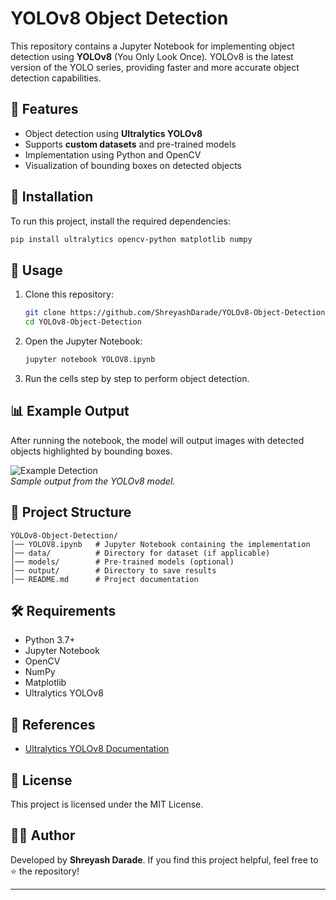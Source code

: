 # YOLOv8 Object Detection

This repository contains a Jupyter Notebook for implementing object detection using **YOLOv8** (You Only Look Once). YOLOv8 is the latest version of the YOLO series, providing faster and more accurate object detection capabilities.

## 📌 Features
- Object detection using **Ultralytics YOLOv8**
- Supports **custom datasets** and pre-trained models
- Implementation using Python and OpenCV
- Visualization of bounding boxes on detected objects

## 🚀 Installation
To run this project, install the required dependencies:

```bash
pip install ultralytics opencv-python matplotlib numpy
```

## 🔧 Usage
1. Clone this repository:
   ```bash
   git clone https://github.com/ShreyashDarade/YOLOv8-Object-Detection.git
   cd YOLOv8-Object-Detection
   ```

2. Open the Jupyter Notebook:
   ```bash
   jupyter notebook YOLOV8.ipynb
   ```

3. Run the cells step by step to perform object detection.

## 📊 Example Output
After running the notebook, the model will output images with detected objects highlighted by bounding boxes.

![Example Detection](example_output.jpg)  
*Sample output from the YOLOv8 model.*

## 📂 Project Structure
```
YOLOv8-Object-Detection/
│── YOLOV8.ipynb   # Jupyter Notebook containing the implementation
│── data/          # Directory for dataset (if applicable)
│── models/        # Pre-trained models (optional)
│── output/        # Directory to save results
│── README.md      # Project documentation
```

## 🛠 Requirements
- Python 3.7+
- Jupyter Notebook
- OpenCV
- NumPy
- Matplotlib
- Ultralytics YOLOv8

## 📌 References
- [Ultralytics YOLOv8 Documentation](https://docs.ultralytics.com/)

## 📜 License
This project is licensed under the MIT License.

## 👨‍💻 Author
Developed by **Shreyash Darade**. If you find this project helpful, feel free to ⭐ the repository!

---


